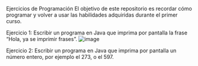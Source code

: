 Ejercicios de Programación
El objetivo de este repositorio es recordar cómo programar y volver a usar las habilidades adquiridas durante el primer curso.

Ejercicio 1:
Escribir un programa en Java que imprima por pantalla la frase “Hola, ya se
imprimir frases”.
![image](https://github.com/user-attachments/assets/d46f2f56-35db-464f-8b36-12d4787c7562)

Ejercicio 2:
Escribir un programa en Java que imprima por pantalla un número entero, por
ejemplo el 273, o el 597.
